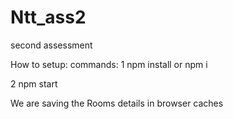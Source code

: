 # Ntt_ass2
second assessment

How to setup:
commands:
1  npm install or npm i

2 npm start

We are saving the Rooms details in browser caches

